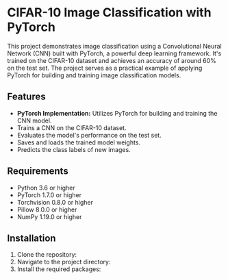 # CIFAR-10 Image Classification with PyTorch

This project demonstrates image classification using a Convolutional Neural Network (CNN) built with PyTorch, a powerful deep learning framework. It's trained on the CIFAR-10 dataset and achieves an accuracy of around 60% on the test set. The project serves as a practical example of applying PyTorch for building and training image classification models.

## Features

* **PyTorch Implementation:** Utilizes PyTorch for building and training the CNN model.
* Trains a CNN on the CIFAR-10 dataset.
* Evaluates the model's performance on the test set.
* Saves and loads the trained model weights.
* Predicts the class labels of new images.

## Requirements

* Python 3.6 or higher
* PyTorch 1.7.0 or higher
* Torchvision 0.8.0 or higher
* Pillow 8.0.0 or higher
* NumPy 1.19.0 or higher

## Installation

1. Clone the repository:
2. Navigate to the project directory:
3. Install the required packages:
